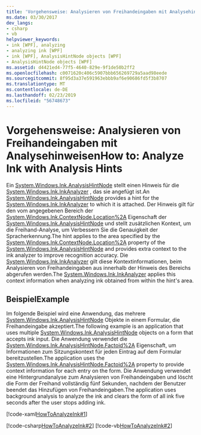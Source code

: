 ```yaml
---
title: 'Vorgehensweise: Analysieren von Freihandeingaben mit Analysehinweisen'
ms.date: 03/30/2017
dev_langs:
- csharp
- vb
helpviewer_keywords:
- ink [WPF], analyzing
- analyzing ink [WPF]
- ink [WPF], AnalysisHintNode objects [WPF]
- AnalysisHintNode objects [WPF]
ms.assetid: d4421ed4-77f5-4640-829e-9f1de50b2ff2
ms.openlocfilehash: c0071620c406c5907bbb656269729a5aad98eede
ms.sourcegitcommit: 8f95d3a37e591963ebbb9af6e90686fd5f3b8707
ms.translationtype: MT
ms.contentlocale: de-DE
ms.lasthandoff: 02/23/2019
ms.locfileid: "56748673"
---
```

# <a name="how-to-analyze-ink-with-analysis-hints"></a><span data-ttu-id="73df7-102">Vorgehensweise: Analysieren von Freihandeingaben mit Analysehinweisen</span><span class="sxs-lookup"><span data-stu-id="73df7-102">How to: Analyze Ink with Analysis Hints</span></span>
<span data-ttu-id="73df7-103">Ein [System.Windows.Ink.AnalysisHintNode](https://docs.microsoft.com/previous-versions/dotnet/netframework-3.5/ms610344(v=vs.90)) stellt einen Hinweis für die [System.Windows.Ink.InkAnalyzer](https://docs.microsoft.com/previous-versions/dotnet/netframework-3.5/ms616754(v=vs.90)) , das sie angefügt ist.</span><span class="sxs-lookup"><span data-stu-id="73df7-103">An [System.Windows.Ink.AnalysisHintNode](https://docs.microsoft.com/previous-versions/dotnet/netframework-3.5/ms610344(v=vs.90)) provides a hint for the [System.Windows.Ink.InkAnalyzer](https://docs.microsoft.com/previous-versions/dotnet/netframework-3.5/ms616754(v=vs.90)) to which it is attached.</span></span>  <span data-ttu-id="73df7-104">Der Hinweis gilt für den vom angegebenen Bereich der [System.Windows.Ink.ContextNode.Location%2A](https://docs.microsoft.com/previous-versions/dotnet/netframework-3.5/ms594508(v=vs.90)) Eigenschaft der [System.Windows.Ink.AnalysisHintNode](https://docs.microsoft.com/previous-versions/dotnet/netframework-3.5/ms610344(v=vs.90)) und stellt zusätzlichen Kontext, um die Freihand-Analyse, um Verbessern Sie die Genauigkeit der Spracherkennung.</span><span class="sxs-lookup"><span data-stu-id="73df7-104">The hint applies to the area specified by the [System.Windows.Ink.ContextNode.Location%2A](https://docs.microsoft.com/previous-versions/dotnet/netframework-3.5/ms594508(v=vs.90)) property of the [System.Windows.Ink.AnalysisHintNode](https://docs.microsoft.com/previous-versions/dotnet/netframework-3.5/ms610344(v=vs.90)) and provides extra context to the ink analyzer to improve recognition accuracy.</span></span> <span data-ttu-id="73df7-105">Die [System.Windows.Ink.InkAnalyzer](https://docs.microsoft.com/previous-versions/dotnet/netframework-3.5/ms616754(v=vs.90)) gilt diese Kontextinformationen, beim Analysieren von Freihandeingaben aus innerhalb der Hinweis des Bereichs abgerufen werden.</span><span class="sxs-lookup"><span data-stu-id="73df7-105">The [System.Windows.Ink.InkAnalyzer](https://docs.microsoft.com/previous-versions/dotnet/netframework-3.5/ms616754(v=vs.90)) applies this context information when analyzing ink obtained from within the hint's area.</span></span>  
  
## <a name="example"></a><span data-ttu-id="73df7-106">Beispiel</span><span class="sxs-lookup"><span data-stu-id="73df7-106">Example</span></span>  
 <span data-ttu-id="73df7-107">Im folgende Beispiel wird eine Anwendung, das mehrere [System.Windows.Ink.AnalysisHintNode](https://docs.microsoft.com/previous-versions/dotnet/netframework-3.5/ms610344(v=vs.90)) Objekte in einem Formular, die Freihandeingabe akzeptiert.</span><span class="sxs-lookup"><span data-stu-id="73df7-107">The following example is an application that uses multiple [System.Windows.Ink.AnalysisHintNode](https://docs.microsoft.com/previous-versions/dotnet/netframework-3.5/ms610344(v=vs.90)) objects on a form that accepts ink input.</span></span> <span data-ttu-id="73df7-108">Die Anwendung verwendet die [System.Windows.Ink.AnalysisHintNode.Factoid%2A](https://docs.microsoft.com/previous-versions/dotnet/netframework-3.5/ms594341(v=vs.90)) Eigenschaft, um Informationen zum Sitzungskontext für jeden Eintrag auf dem Formular bereitzustellen.</span><span class="sxs-lookup"><span data-stu-id="73df7-108">The application uses the [System.Windows.Ink.AnalysisHintNode.Factoid%2A](https://docs.microsoft.com/previous-versions/dotnet/netframework-3.5/ms594341(v=vs.90)) property to provide context information for each entry on the form.</span></span>  <span data-ttu-id="73df7-109">Die Anwendung verwendet eine Hintergrundanalyse zum Analysieren von Freihandeingaben und löscht die Form der Freihand vollständig fünf Sekunden, nachdem der Benutzer beendet das Hinzufügen von Freihandeingaben.</span><span class="sxs-lookup"><span data-stu-id="73df7-109">The application uses background analysis to analyze the ink and clears the form of all ink five seconds after the user stops adding ink.</span></span>  
  
 [!code-xaml[HowToAnalyzeInk#1](../../../../samples/snippets/csharp/VS_Snippets_Wpf/HowToAnalyzeInk/CSharp/FormAnalyzer.xaml#1)]  
  
 [!code-csharp[HowToAnalyzeInk#2](../../../../samples/snippets/csharp/VS_Snippets_Wpf/HowToAnalyzeInk/CSharp/FormAnalyzer.xaml.cs#2)]
 [!code-vb[HowToAnalyzeInk#2](../../../../samples/snippets/visualbasic/VS_Snippets_Wpf/HowToAnalyzeInk/VisualBasic/FormAnalyzer.xaml.vb#2)]
